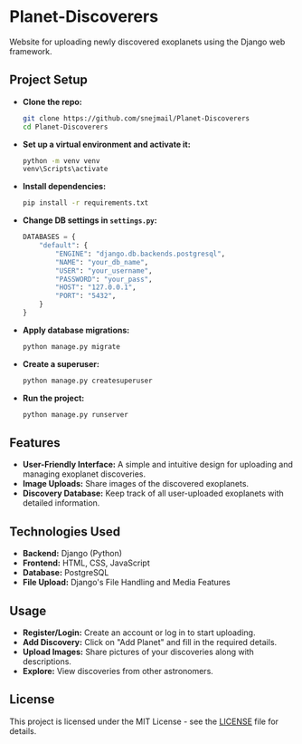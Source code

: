 # Planet-Discoverers
Website for uploading newly discovered exoplanets using the Django web framework.

## Project Setup
- **Clone the repo:**  
    ```bash
    git clone https://github.com/snejmail/Planet-Discoverers  
    cd Planet-Discoverers  
    ```

- **Set up a virtual environment and activate it:**  
    ```bash
    python -m venv venv  
    venv\Scripts\activate  
    ```

- **Install dependencies:**  
    ```bash
    pip install -r requirements.txt  
    ```

- **Change DB settings in `settings.py`:**  
    ```python
    DATABASES = {  
        "default": {  
            "ENGINE": "django.db.backends.postgresql",  
            "NAME": "your_db_name",  
            "USER": "your_username",  
            "PASSWORD": "your_pass",  
            "HOST": "127.0.0.1",  
            "PORT": "5432",  
        }  
    }  
    ```

- **Apply database migrations:**  
    ```bash
    python manage.py migrate  
    ```

- **Create a superuser:**  
    ```bash
    python manage.py createsuperuser  
    ```

- **Run the project:**  
    ```bash
    python manage.py runserver  
    ```

## Features
- **User-Friendly Interface:** A simple and intuitive design for uploading and managing exoplanet discoveries.
- **Image Uploads:** Share images of the discovered exoplanets.
- **Discovery Database:** Keep track of all user-uploaded exoplanets with detailed information.

## Technologies Used
- **Backend:** Django (Python)
- **Frontend:** HTML, CSS, JavaScript
- **Database:** PostgreSQL
- **File Upload:** Django's File Handling and Media Features

## Usage
- **Register/Login:** Create an account or log in to start uploading.
- **Add Discovery:** Click on "Add Planet" and fill in the required details.
- **Upload Images:** Share pictures of your discoveries along with descriptions.
- **Explore:** View discoveries from other astronomers.

## License
This project is licensed under the MIT License - see the [LICENSE](LICENSE) file for details.
